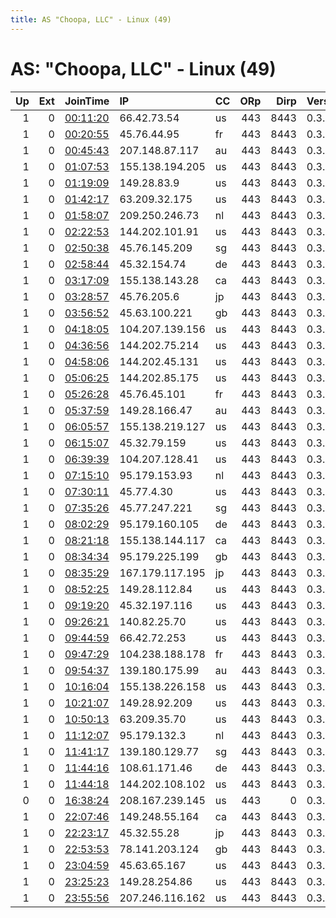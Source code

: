 ```yaml
---
title: AS "Choopa, LLC" - Linux (49)
---
```


# AS: "Choopa, LLC" - Linux (49)

|   Up |   Ext | JoinTime                                                                                            | IP              | CC   |   ORp |   Dirp | Version   | Contact   | Nickname   |   eFamMembers |
|-----:|------:|:----------------------------------------------------------------------------------------------------|:----------------|:-----|------:|-------:|:----------|:----------|:-----------|--------------:|
|    1 |     0 | [00:11:20](https://metrics.torproject.org/rs.html#details/E48BCC968FD9382CA40DFA87188EB3EC4337C46E) | 66.42.73.54     | us   |   443 |   8443 | 0.3.5.8   | None      | Unnamed    |             1 |
|    1 |     0 | [00:20:55](https://metrics.torproject.org/rs.html#details/37C5057B306E16CF2BD1239D0CE2D0AAD7C1F3D8) | 45.76.44.95     | fr   |   443 |   8443 | 0.3.5.8   | None      | Unnamed    |             1 |
|    1 |     0 | [00:45:43](https://metrics.torproject.org/rs.html#details/F05301500424F23176E1907E8D3AFA8546486035) | 207.148.87.117  | au   |   443 |   8443 | 0.3.5.8   | None      | Unnamed    |             1 |
|    1 |     0 | [01:07:53](https://metrics.torproject.org/rs.html#details/6EB368D0F8A0B589DB0C0807B2A521B400E328A8) | 155.138.194.205 | us   |   443 |   8443 | 0.3.5.8   | None      | Unnamed    |             1 |
|    1 |     0 | [01:19:09](https://metrics.torproject.org/rs.html#details/A88024B3F4DCDEE33107F0D3F8A1450318A4EFE5) | 149.28.83.9     | us   |   443 |   8443 | 0.3.5.8   | None      | Unnamed    |             1 |
|    1 |     0 | [01:42:17](https://metrics.torproject.org/rs.html#details/D95FDB469E8399C2507CFE932BC8AEDD944BB9F6) | 63.209.32.175   | us   |   443 |   8443 | 0.3.5.8   | None      | Unnamed    |             1 |
|    1 |     0 | [01:58:07](https://metrics.torproject.org/rs.html#details/0653F8FA43E7E356E302863E4958192C7B220CC3) | 209.250.246.73  | nl   |   443 |   8443 | 0.3.5.8   | None      | Unnamed    |             1 |
|    1 |     0 | [02:22:53](https://metrics.torproject.org/rs.html#details/F9D9D42DA48777FD8D8C29EC61B88746C623A0EF) | 144.202.101.91  | us   |   443 |   8443 | 0.3.5.8   | None      | Unnamed    |             1 |
|    1 |     0 | [02:50:38](https://metrics.torproject.org/rs.html#details/092F158A00EE42297DBA82C303F319DAD342E301) | 45.76.145.209   | sg   |   443 |   8443 | 0.3.5.8   | None      | Unnamed    |             1 |
|    1 |     0 | [02:58:44](https://metrics.torproject.org/rs.html#details/3C60EF39B8B7D1617996AF47F2D7481E79A04311) | 45.32.154.74    | de   |   443 |   8443 | 0.3.5.8   | None      | Unnamed    |             1 |
|    1 |     0 | [03:17:09](https://metrics.torproject.org/rs.html#details/12F973346CA6258D47E8A7E8B59446E98F27C3F9) | 155.138.143.28  | ca   |   443 |   8443 | 0.3.5.8   | None      | Unnamed    |             1 |
|    1 |     0 | [03:28:57](https://metrics.torproject.org/rs.html#details/F37839B44439AD9D6B86DB69F179591F85FF6F33) | 45.76.205.6     | jp   |   443 |   8443 | 0.3.5.8   | None      | Unnamed    |             1 |
|    1 |     0 | [03:56:52](https://metrics.torproject.org/rs.html#details/479CFB28E2372A81D6166CB3DF8C0CA34B6ED130) | 45.63.100.221   | gb   |   443 |   8443 | 0.3.5.8   | None      | Unnamed    |             1 |
|    1 |     0 | [04:18:05](https://metrics.torproject.org/rs.html#details/833ABFB9F727612B8A509D862D1EF135FA7AC7C6) | 104.207.139.156 | us   |   443 |   8443 | 0.3.5.8   | None      | Unnamed    |             1 |
|    1 |     0 | [04:36:56](https://metrics.torproject.org/rs.html#details/EEFA85CB6875A508028F1199DC96DAFC9ED6B4C6) | 144.202.75.214  | us   |   443 |   8443 | 0.3.5.8   | None      | Unnamed    |             1 |
|    1 |     0 | [04:58:06](https://metrics.torproject.org/rs.html#details/9F09EC8AF804BCF55C836F793CDFD2109E5950D0) | 144.202.45.131  | us   |   443 |   8443 | 0.3.5.8   | None      | Unnamed    |             1 |
|    1 |     0 | [05:06:25](https://metrics.torproject.org/rs.html#details/3D051E591CA5314C4171947F764A8DAFBDEFA1DC) | 144.202.85.175  | us   |   443 |   8443 | 0.3.5.8   | None      | Unnamed    |             1 |
|    1 |     0 | [05:26:28](https://metrics.torproject.org/rs.html#details/861ABD09F6D9C2C3224763D4812142C132F41C1F) | 45.76.45.101    | fr   |   443 |   8443 | 0.3.5.8   | None      | Unnamed    |             1 |
|    1 |     0 | [05:37:59](https://metrics.torproject.org/rs.html#details/AE6D0A029EDDE554E08DA4BF52DAADABDFE26928) | 149.28.166.47   | au   |   443 |   8443 | 0.3.5.8   | None      | Unnamed    |             1 |
|    1 |     0 | [06:05:57](https://metrics.torproject.org/rs.html#details/52B362633C6D28DC86FCD4255E934A92F77726C1) | 155.138.219.127 | us   |   443 |   8443 | 0.3.5.8   | None      | Unnamed    |             1 |
|    1 |     0 | [06:15:07](https://metrics.torproject.org/rs.html#details/DBF8D86DF53C4AC1D21E7C7275FE7FE6121AABAE) | 45.32.79.159    | us   |   443 |   8443 | 0.3.5.8   | None      | Unnamed    |             1 |
|    1 |     0 | [06:39:39](https://metrics.torproject.org/rs.html#details/D7032DE6CB1527D6EB5D9B372C0F1C74FAE56AAA) | 104.207.128.41  | us   |   443 |   8443 | 0.3.5.8   | None      | Unnamed    |             1 |
|    1 |     0 | [07:15:10](https://metrics.torproject.org/rs.html#details/134FC61D88ED8588B90B5F1922A561AE02E625EA) | 95.179.153.93   | nl   |   443 |   8443 | 0.3.5.8   | None      | Unnamed    |             1 |
|    1 |     0 | [07:30:11](https://metrics.torproject.org/rs.html#details/DE89D417B72F1230CDBC0BE22BE0EBF4A23089F1) | 45.77.4.30      | us   |   443 |   8443 | 0.3.5.8   | None      | Unnamed    |             1 |
|    1 |     0 | [07:35:26](https://metrics.torproject.org/rs.html#details/5075D688A0AAB9F1C38B37B39EC3385C36D7C0D5) | 45.77.247.221   | sg   |   443 |   8443 | 0.3.5.8   | None      | Unnamed    |             1 |
|    1 |     0 | [08:02:29](https://metrics.torproject.org/rs.html#details/B2D83262102A0DDFEEFA918A2BE1A8E96AD65ECB) | 95.179.160.105  | de   |   443 |   8443 | 0.3.5.8   | None      | Unnamed    |             1 |
|    1 |     0 | [08:21:18](https://metrics.torproject.org/rs.html#details/4B0606AD144259AAC13457D4EC848D7745674425) | 155.138.144.117 | ca   |   443 |   8443 | 0.3.5.8   | None      | Unnamed    |             1 |
|    1 |     0 | [08:34:34](https://metrics.torproject.org/rs.html#details/4088A88C8E8666B92DE288C6EBA07F2C576FEC08) | 95.179.225.199  | gb   |   443 |   8443 | 0.3.5.8   | None      | Unnamed    |             1 |
|    1 |     0 | [08:35:29](https://metrics.torproject.org/rs.html#details/40F912958D4AB99C113695F45D97D630B086C1E2) | 167.179.117.195 | jp   |   443 |   8443 | 0.3.5.8   | None      | Unnamed    |             1 |
|    1 |     0 | [08:52:25](https://metrics.torproject.org/rs.html#details/0600483B1F87FE0CD86101EB7A48675E95E330AD) | 149.28.112.84   | us   |   443 |   8443 | 0.3.5.8   | None      | Unnamed    |             1 |
|    1 |     0 | [09:19:20](https://metrics.torproject.org/rs.html#details/2EAC050C47C8ACE6262B9B5AEB720F9AAFC0AFB7) | 45.32.197.116   | us   |   443 |   8443 | 0.3.5.8   | None      | Unnamed    |             1 |
|    1 |     0 | [09:26:21](https://metrics.torproject.org/rs.html#details/F2211009406404B6FEA3544377F29935BEDC06AC) | 140.82.25.70    | us   |   443 |   8443 | 0.3.5.8   | None      | Unnamed    |             1 |
|    1 |     0 | [09:44:59](https://metrics.torproject.org/rs.html#details/CB1FF5349580EBBAC5D00985ACCC8A43AE11BC14) | 66.42.72.253    | us   |   443 |   8443 | 0.3.5.8   | None      | Unnamed    |             1 |
|    1 |     0 | [09:47:29](https://metrics.torproject.org/rs.html#details/851E5FF82BCAE1E7AAF9F8260AD683D8743085E8) | 104.238.188.178 | fr   |   443 |   8443 | 0.3.5.8   | None      | Unnamed    |             1 |
|    1 |     0 | [09:54:37](https://metrics.torproject.org/rs.html#details/EF113FF19EBCAD4CA41857C13EBF36A72110BDF5) | 139.180.175.99  | au   |   443 |   8443 | 0.3.5.8   | None      | Unnamed    |             1 |
|    1 |     0 | [10:16:04](https://metrics.torproject.org/rs.html#details/1C4E12F5C8EB5455441E3C33EF4C838AAD1E7BB2) | 155.138.226.158 | us   |   443 |   8443 | 0.3.5.8   | None      | Unnamed    |             1 |
|    1 |     0 | [10:21:07](https://metrics.torproject.org/rs.html#details/61CDEE3A03F04A9F17A1BE909ED7D476581EBDB7) | 149.28.92.209   | us   |   443 |   8443 | 0.3.5.8   | None      | Unnamed    |             1 |
|    1 |     0 | [10:50:13](https://metrics.torproject.org/rs.html#details/225066046CE4DCC3AC612D2EF2A02A75AB3C2CBB) | 63.209.35.70    | us   |   443 |   8443 | 0.3.5.8   | None      | Unnamed    |             1 |
|    1 |     0 | [11:12:07](https://metrics.torproject.org/rs.html#details/00E7B953A8C2B4DC3CBD9109965C9E88705F7406) | 95.179.132.3    | nl   |   443 |   8443 | 0.3.5.8   | None      | Unnamed    |             1 |
|    1 |     0 | [11:41:17](https://metrics.torproject.org/rs.html#details/52934E6244CB67798FE749F51988DF0B31341541) | 139.180.129.77  | sg   |   443 |   8443 | 0.3.5.8   | None      | Unnamed    |             1 |
|    1 |     0 | [11:44:16](https://metrics.torproject.org/rs.html#details/979A4D4C865898B1628E2EDAF4248B4C77482385) | 108.61.171.46   | de   |   443 |   8443 | 0.3.5.8   | None      | Unnamed    |             1 |
|    1 |     0 | [11:44:18](https://metrics.torproject.org/rs.html#details/C0AECD2E0A281C47A54B890D620FB80E263C22F8) | 144.202.108.102 | us   |   443 |   8443 | 0.3.5.8   | None      | Unnamed    |             1 |
|    0 |     0 | [16:38:24](https://metrics.torproject.org/rs.html#details/9AFCDFA2DA2FB204711D765F11E0A5493A10D099) | 208.167.239.145 | us   |   443 |      0 | 0.3.5.8   | None      | utokodo    |             1 |
|    1 |     0 | [22:07:46](https://metrics.torproject.org/rs.html#details/F7F229D5AC3C2F0BD873F9C20927020066E5FEDE) | 149.248.55.164  | ca   |   443 |   8443 | 0.3.5.8   | None      | Unnamed    |             1 |
|    1 |     0 | [22:23:17](https://metrics.torproject.org/rs.html#details/4AB1C2AE2FE3E0359E262103C4FF856B3F6CC519) | 45.32.55.28     | jp   |   443 |   8443 | 0.3.5.8   | None      | Unnamed    |             1 |
|    1 |     0 | [22:53:53](https://metrics.torproject.org/rs.html#details/1AF7E2679BDF49BF2962F1C94E33E2321C1F5D79) | 78.141.203.124  | gb   |   443 |   8443 | 0.3.5.8   | None      | Unnamed    |             1 |
|    1 |     0 | [23:04:59](https://metrics.torproject.org/rs.html#details/7EC52FEBB16CA70BF439E748288CA66259E6F498) | 45.63.65.167    | us   |   443 |   8443 | 0.3.5.8   | None      | Unnamed    |             1 |
|    1 |     0 | [23:25:23](https://metrics.torproject.org/rs.html#details/C81A927B8E2B202FBFFA2DE11503777D27C61BCC) | 149.28.254.86   | us   |   443 |   8443 | 0.3.5.8   | None      | Unnamed    |             1 |
|    1 |     0 | [23:55:56](https://metrics.torproject.org/rs.html#details/71BD2A68DCA8336F891444BBB946C8652DA69397) | 207.246.116.162 | us   |   443 |   8443 | 0.3.5.8   | None      | Unnamed    |             1 |

